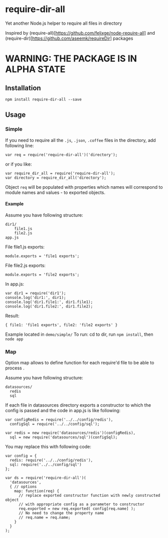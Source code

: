 require-dir-all
=================

Yet another Node.js helper to require all files in directory

Inspired by 
(require-all)[https://github.com/felixge/node-require-all] and 
(require-dir)[https://github.com/aseemk/requireDir] packages

# WARNING: THE PACKAGE IS IN ALPHA STATE

## Installation

    npm install require-dir-all --save

## Usage

### Simple
If you need to require all the ```.js```, ```.json```, ```.coffee``` files in the directory, add following line:

    var req = require('require-dir-all')('directory');
    
or if you like:
    
    var require_dir_all = require('require-dir-all');
    var directory = require_dir_all('directory');

Object ```req``` will be populated with properties which names will correspond to module names and values - to exported 
objects. 

#### Example 
 
Assume you have following structure:

    dir1/
        file1.js
        file2.js
    app.js

File file1.js exports:

    module.exports = 'file1 exports';

File file2.js exports:

    module.exports = 'file2 exports';

In app.js:

    var dir1 = require('dir1');
    console.log('dir1:', dir1);
    console.log('dir1.file1:', dir1.file1);
    console.log('dir1.file2:', dir1.file2);
    
Result:

    { file1: 'file1 exports', file2: 'file2 exports' }

Example located in ```demo/simple/```
To run: cd to dir, run ```npm install```, then ```node app```

### Map
Option map allows to define function for each require'd file to be able to process .

Assume you have following structure:

    datasources/
      redis
      sql

If each file in datasources directory exports a constructor to which the config is passed and the code in app.js is like 
following:

    var configRedis = require('../../config/redis'),
      configSql = require('../../config/sql');
      
    var redis = new require('datasources/redis')(configRedis),
      sql = new require('datasources/sql')(configSql);

You may replace this with following code:

    var config = {
      redis: require('../../config/redis'),
      sql: require('../../config/sql')
    };
    
    var ds = require('require-dir-all')(
      'datasources', 
      { // options
        map: function(req) { 
          // replace exported constructor function with newly constructed object
          // with appropriate config as a parameter to constructor
          req.exported = new req.exported( config[req.name] );
          // No need to change the property name
          // req.name = req.name;
        }
      }
    );
    
